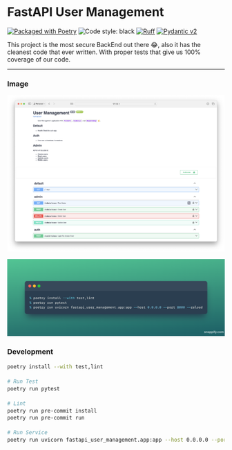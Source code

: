 # FastAPI User Management

[![Packaged with Poetry][poetry-badge]](https://python-poetry.org/)
![Code style: black](https://img.shields.io/badge/code%20style-black-000000.svg)
[![Ruff](https://img.shields.io/endpoint?url=https://raw.githubusercontent.com/astral-sh/ruff/main/assets/badge/v2.json)](https://github.com/astral-sh/ruff)
[![Pydantic v2](https://img.shields.io/endpoint?url=https://raw.githubusercontent.com/pydantic/pydantic/main/docs/badge/v1.json)](https://docs.pydantic.dev/latest/contributing/#badges)

[poetry-badge]: https://img.shields.io/badge/packaging-poetry-cyan.svg

This project is the most secure BackEnd out there 😂, also it has the cleanest code that ever written. With proper tests that give us 100% coverage of our code. 

---

### Image

![](ui.png)

![run app](image.png)


### Development

```bash
poetry install --with test,lint

# Run Test
poetry run pytest

# Lint
poetry run pre-commit install
poetry run pre-commit run

# Run Service
poetry run uvicorn fastapi_user_management.app:app --host 0.0.0.0 --port 8000 --reload
```
